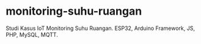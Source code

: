 # monitoring-suhu-ruangan
Studi Kasus IoT Monitoring Suhu Ruangan. ESP32, Arduino Framework, JS, PHP, MySQL, MQTT.
